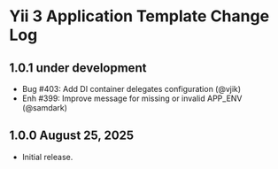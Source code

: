 # Yii 3 Application Template Change Log

## 1.0.1 under development

- Bug #403: Add DI container delegates configuration (@vjik)
- Enh #399: Improve message for missing or invalid APP_ENV (@samdark)

## 1.0.0 August 25, 2025

- Initial release.
